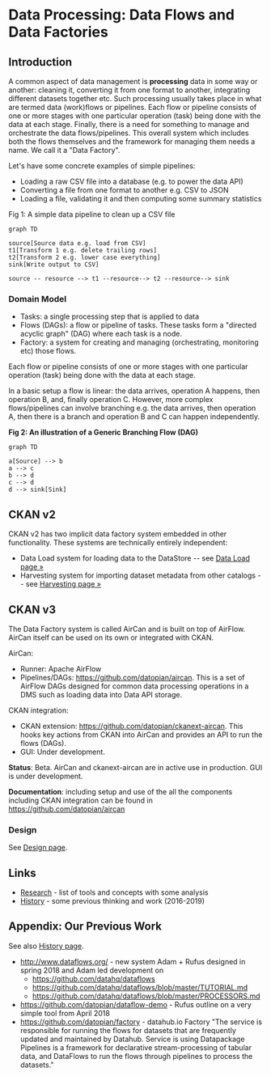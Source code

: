 # Data Processing: Data Flows and Data Factories

## Introduction

A common aspect of data management is **processing** data in some way or another: cleaning it, converting it from one format to another, integrating different datasets together etc. Such processing usually takes place in what are termed data (work)flows or pipelines. Each flow or pipeline consists of one or more stages with one particular operation (task) being done with the data at each stage. Finally, there is a need for something to manage and orchestrate the data flows/pipelines. This overall system which includes both the flows themselves and the framework for managing them needs a name. We call it  a "Data Factory".

Let's have some concrete examples of simple pipelines:

* Loading a raw CSV file into a database (e.g. to power the data API)
* Converting a file from one format to another e.g. CSV to JSON
* Loading a file, validating it and then computing some summary statistics

Fig 1: A simple data pipeline to clean up a CSV file

```mermaid
graph TD

source[Source data e.g. load from CSV]
t1[Transform 1 e.g. delete trailing rows]
t2[Transform 2 e.g. lower case everything]
sink[Write output to CSV]

source -- resource --> t1 --resource--> t2 --resource--> sink
```

### Domain Model

* Tasks: a single processing step that is applied to data
* Flows (DAGs): a flow or pipeline of tasks. These tasks form a "directed acyclic graph" (DAG) where each task is a node.
* Factory: a system for creating and managing (orchestrating, monitoring etc) those flows.

Each flow or pipeline consists of one or more stages with one particular operation (task) being done with the data at each stage.

In a basic setup a flow is linear: the data arrives, operation A happens, then operation B, and, finally operation C. However, more complex flows/pipelines can involve branching e.g. the data arrives, then operation A, then there is a branch and operation B and C can happen independently.

**Fig 2: An illustration of a Generic Branching Flow (DAG)**

```mermaid
graph TD

a[Source] --> b
a --> c
b --> d
c --> d
d --> sink[Sink]
```

## CKAN v2

CKAN v2 has two implicit data factory system embedded in other functionality. These systems are technically entirely independent:

* Data Load system for loading data to the DataStore -- see [Data Load page &raquo;](/docs/dms/load/)
* Harvesting system for importing dataset metadata from other catalogs -- see [Harvesting page &raquo;](/docs/dms/harvesting/)

## CKAN v3

The Data Factory system is called AirCan and is built on top of AirFlow. AirCan itself can be used on its own or integrated with CKAN.

AirCan:

* Runner: Apache AirFlow
* Pipelines/DAGs: https://github.com/datopian/aircan. This is a set of AirFlow DAGs designed for common data processing operations in a DMS such as loading data into Data API storage.

CKAN integration:

* CKAN extension: https://github.com/datopian/ckanext-aircan. This hooks key actions from CKAN into AirCan and provides an API to run the flows (DAGs).
* GUI: Under development.

**Status**: Beta. AirCan and ckanext-aircan are in active use in production. GUI is under development.

**Documentation**: including setup and use of the all the components including CKAN integration can be found in https://github.com/datopian/aircan 


### Design

See [Design page](/docs/dms/flows/design).


## Links

* [Research](/docs/dms/flows/research) - list of tools and concepts with some analysis
* [History](/docs/dms/flows/history) - some previous thinking and work (2016-2019)


## Appendix: Our Previous Work

See also [History page](/docs/dms/flows/history).

* http://www.dataflows.org/ - new system Adam + Rufus designed in spring 2018 and Adam led development on
  * https://github.com/datahq/dataflows
  * https://github.com/datahq/dataflows/blob/master/TUTORIAL.md
  * https://github.com/datahq/dataflows/blob/master/PROCESSORS.md
* https://github.com/datopian/dataflow-demo - Rufus outline on a very simple tool from April 2018
* https://github.com/datopian/factory - datahub.io Factory "The service is responsible for running the flows for datasets that are frequently updated and maintained by Datahub. Service is using Datapackage Pipelines is a framework for declarative stream-processing of tabular data, and DataFlows to run the flows through pipelines to process the datasets."
